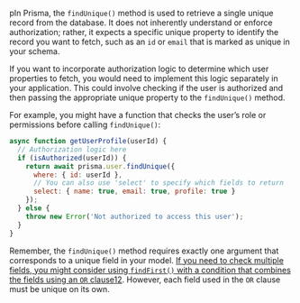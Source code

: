 pIn Prisma, the `findUnique()` method is used to retrieve a single unique record from the database. It does not inherently understand or enforce authorization; rather, it expects a specific unique property to identify the record you want to fetch, such as an `id` or `email` that is marked as unique in your schema.

If you want to incorporate authorization logic to determine which user properties to fetch, you would need to implement this logic separately in your application. This could involve checking if the user is authorized and then passing the appropriate unique property to the `findUnique()` method.

For example, you might have a function that checks the user’s role or permissions before calling `findUnique()`:

```javascript
async function getUserProfile(userId) {
  // Authorization logic here
  if (isAuthorized(userId)) {
    return await prisma.user.findUnique({
      where: { id: userId },
      // You can also use 'select' to specify which fields to return
      select: { name: true, email: true, profile: true }
    });
  } else {
    throw new Error('Not authorized to access this user');
  }
}
```

Remember, the `findUnique()` method requires exactly one argument that corresponds to a unique field in your model. [If you need to check multiple fields, you might consider using `findFirst()` with a condition that combines the fields using an `OR` clause](https://www.prisma.io/docs/orm/reference/prisma-client-reference)[1](https://www.prisma.io/docs/orm/reference/prisma-client-reference)[2](https://stackoverflow.com/questions/65998680/prisma-findunique-where-takes-only-one-unique-argument). However, each field used in the `OR` clause must be unique on its own.